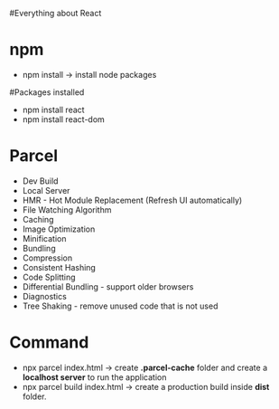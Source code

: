 #Everything about React

# npm
- npm install -> install node packages

#Packages installed 
- npm install react
- npm install react-dom

# Parcel
- Dev Build
- Local Server
- HMR - Hot Module Replacement (Refresh UI automatically)
- File Watching Algorithm
- Caching
- Image Optimization
- Minification
- Bundling
- Compression
- Consistent Hashing
- Code Splitting
- Differential Bundling - support older browsers
- Diagnostics
- Tree Shaking - remove unused code that is not used

# Command
 - npx parcel index.html -> create **.parcel-cache** folder and create a **localhost server** to run the application
 - npx parcel build index.html -> create a production build inside **dist** folder.
  
